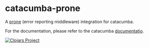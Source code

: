 # catacumba-prone #

A [prone](https://github.com/magnars/prone) (error reporting middleware) integration
for catacumba.

For the documentation, please refer to the catacumba [documentatio](https://funcool.github.io/catacumba/latest/).

[![Clojars Project](http://clojars.org/funcool/catacumba/latest-version.svg)](http://clojars.org/funcool/catacumba-prone)
